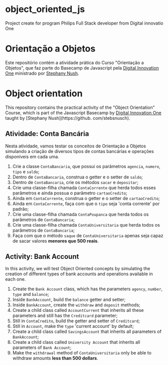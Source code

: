 # object_oriented_js
Project create for program Philips Full Stack developer from Digital innovatio One

# Orientação a Objetos

Este repositório contém a atividade prática do Curso "Orientação a Objetos", que faz parte do Basecamp de Javascript pela [Digital Innovation One](https://digitalinnovation.one/) ministrado por [Stephany Nush](https://github.com/stebsnusch).

# Object orientation

This repository contains the practical activity of the "Object Orientation" Course, which is part of the Javascript Basecamp by [Digital Innovation One](https://digitalinnovation.one/) taught by [Stephany Nush](https://github. com/stebsnusch).

## Atividade: Conta Bancária

Nesta atividade, vamos testar os conceitos de Orientação a Objetos simulando a criação de diversos tipos de contas bancárias e operações disponíveis em cada uma.

1. Crie a classe `ContaBancaria`, que possui os parâmetros `agencia`, `numero`, `tipo` e `saldo`;
2. Dentro de `ContaBancaria`, construa o getter e o setter de `saldo`;
3. Dentro de `ContaBancaria`, crie os métodos `sacar` e `depositar`;
4. Crie uma classe-filha chamada `ContaCorrente` que herda todos esses parâmetros e ainda possua o parâmetro `cartaoCredito`;
5. Ainda em `ContaCorrente`, construa o getter e o setter de `cartaoCredito`;
6. Ainda em `ContaCorrente`, faça com que o `tipo` seja 'conta corrente' por padrão;
7. Crie uma classe-filha chamada `ContaPoupanca` que herda todos os parâmetros de `ContaBancaria`;
8. Crie uma classe-filha chamada `ContaUniversitaria` que herda todos os parâmetros de `ContaBancaria`;
9. Faça com que o método `saque` de `ContaUniversitaria` apenas seja capaz de sacar valores **menores que 500 reais**.

## Activity: Bank Account

In this activity, we will test Object Oriented concepts by simulating the creation of different types of bank accounts and operations available in each one.

1. Create the `Bank Account` class, which has the parameters `agency`, `number`, `type` and `balance`;
2. Inside `BankAccount`, build the `balance` getter and setter;
3. Inside `BankAccount`, create the `withdraw` and `deposit` methods;
4. Create a child class called `AccountCurrent` that inherits all these parameters and still has the `Creditcard` parameter;
5. Still in `ContaCredito`, build the getter and setter of `Creditcard`;
6. Still in `Account`, make the `type` 'current account' by default;
7. Create a child class called `SavingsAccount` that inherits all parameters of `BankAccount`;
8. Create a child class called `University Account` that inherits all parameters of `Bank Account`;
9. Make the `withdrawal` method of `ContaUniversitaria` only be able to withdraw amounts **less than 500 dollars**.